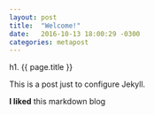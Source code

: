 ```yaml
---
layout: post
title:  "Welcome!"
date:   2016-10-13 18:00:29 -0300
categories: metapost
---
```

h1. {{ page.title }}

This is a post just to configure Jekyll.

**I liked** this markdown blog

